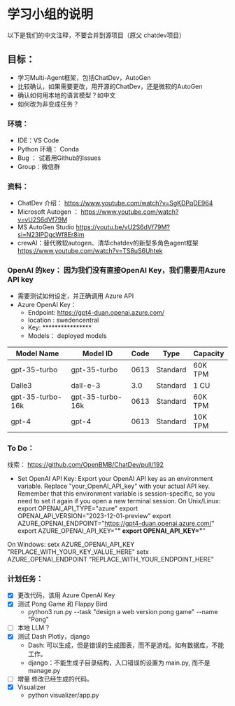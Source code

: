 # 学习小组的说明
以下是我们的中文注释，不要合并到源项目（原父 chatdev项目）
## 目标：
- 学习Multi-Agent框架，包括ChatDev，AutoGen
- 比较确认，如果需要更改，用开源的ChatDev，还是微软的AutoGen
- 确认如何用本地的语言模型？如中文
- 如何改为非变成任务？

### 环境：
- IDE：VS Code
- Python 环境： Conda
- Bug ： 试着用Github的Issues
- Group：微信群

### 资料：
- ChatDev 介绍： https://www.youtube.com/watch?v=SgKDPqDE964
- Microsoft Autogen ： https://www.youtube.com/watch?v=vU2S6dVf79M
- MS AutoGen Studio https://youtu.be/vU2S6dVf79M?si=N23IPDgcWf8Er8im
- crewAI：替代微软autogen、清华chatdev的新型多角色agent框架 
https://www.youtube.com/watch?v=TS8uS6Uhtek

### OpenAI 的key： 因为我们没有直接OpenAI Key，我们需要用Azure API key
- 需要测试如何设定，并正确调用 Azure API
- Azure OpenAI Key：
    - Endpoint:  https://gpt4-duan.openai.azure.com/
    - location : swedencentral
    - Key: ****************
    - Models： deployed models

| Model Name       | Model ID         | Code | Type     | Capacity |
|------------------|------------------|------|----------|----------|
| gpt-35-turbo     | gpt-35-turbo     | 0613 | Standard | 60K TPM  |
| Dalle3           | dall-e-3         | 3.0  | Standard | 1 CU     |
| gpt-35-turbo-16k | gpt-35-turbo-16k | 0613 | Standard | 60K TPM  |
| gpt-4            | gpt-4            | 0613 | Standard | 10K TPM  |


### To Do：
线索： https://github.com/OpenBMB/ChatDev/pull/192

- Set OpenAI API Key: Export your OpenAI API key as an environment variable. Replace "your_OpenAI_API_key" with your actual API key. Remember that this environment variable is session-specific, so you need to set it again if you open a new terminal session. On Unix/Linux:
export OPENAI_API_TYPE="azure"
export OPENAI_API_VERSION="2023-12-01-preview"
export AZURE_OPENAI_ENDPOINT="https://gpt4-duan.openai.azure.com/"
export AZURE_OPENAI_API_KEY="****************"
export OPENAI_API_KEY="****************"

On Windows:
setx AZURE_OPENAI_API_KEY "REPLACE_WITH_YOUR_KEY_VALUE_HERE" 
setx AZURE_OPENAI_ENDPOINT "REPLACE_WITH_YOUR_ENDPOINT_HERE"

### 计划任务：
- [x] 更改代码，该用 Azure OpenAI Key
- [x] 测试 Pong Game 和 Flappy Bird
    - python3 run.py --task "design a web version pong game" --name "Pong"
- [ ] 本地 LLM？
- [x] 测试 Dash Plotly，django 
    - Dash: 可以生成，但是错误的生成图表，而不是游戏。如有数据库，不能工作。
    - django：不能生成子目录结构，入口错误的设置为 main.py, 而不是 manage.py
- [ ] 增量 修改已经生成的代码。
- [x] Visualizer
    - python visualizer/app.py  
